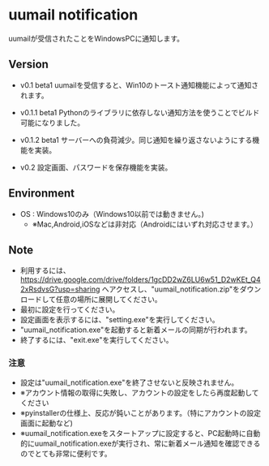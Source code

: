 # uumail notification

uumailが受信されたことをWindowsPCに通知します。

## Version

- v0.1 beta1 uumailを受信すると、Win10のトースト通知機能によって通知されます。

- v0.1.1 beta1 Pythonのライブラリに依存しない通知方法を使うことでビルド可能になりました。

- v0.1.2 beta1 サーバーへの負荷減少。同じ通知を繰り返さないようにする機能を実装。

- v0.2 設定画面、パスワードを保存機能を実装。

## Environment

- OS : Windows10のみ（Windows10以前では動きません。)
  - ※Mac,Android,iOSなどは非対応（Androidにはいずれ対応させます。）

## Note

- 利用するには、
<https://drive.google.com/drive/folders/1gcDD2wZ6LU6w51_D2wKEt_Q42xRsdvsG?usp=sharing>
へアクセスし、"uumail_notification.zip"をダウンロードして任意の場所に展開してください。
- 最初に設定を行ってください。
- 設定画面を表示するには、"setting.exe"を実行してください。
- "uumail_notification.exe"を起動すると新着メールの同期が行われます。
- 終了するには、"exit.exe"を実行してください。

### 注意

- 設定は"uumail_notification.exe"を終了させないと反映されません。
- ※アカウント情報の取得に失敗し、アカウントの設定をしたら再度起動してください
- ※pyinstallerの仕様上、反応が鈍いことがあります。（特にアカウントの設定画面に起動など)
- ※uumail_notification.exeをスタートアップに設定すると、PC起動時に自動的にuumail_notification.exeが実行され、常に新着メール通知を確認できるのでとても非常に便利です。

